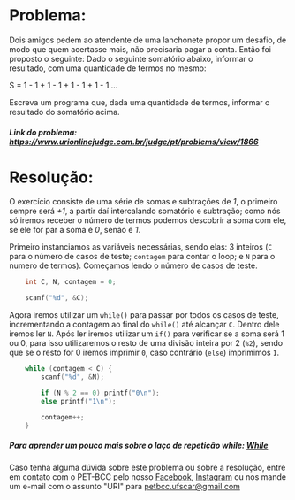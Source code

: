 # Problema:
Dois amigos pedem ao atendente de uma lanchonete propor um desafio, de modo que quem acertasse mais, não precisaria pagar a conta. Então foi proposto o seguinte: Dado o seguinte somatório abaixo, informar o resultado, com uma quantidade de termos no mesmo:

S = 1 - 1 + 1 - 1 + 1 - 1 + 1 - 1 ...

Escreva um programa que, dada uma quantidade de termos, informar o resultado do somatório acima.

##### Link do problema: https://www.urionlinejudge.com.br/judge/pt/problems/view/1866
 
# Resolução:

O exercício consiste de uma série de somas e subtrações de *1*, o primeiro sempre será *+1*, a partir daí intercalando somatório e subtração; como nós só iremos receber o número de termos podemos descobrir a soma com ele, se ele for par a soma é *0*, senão é *1*.

Primeiro instanciamos as variáveis necessárias, sendo elas: 3 inteiros (`C` para o número de casos de teste; `contagem` para contar o loop; e `N` para o numero de termos).
Começamos lendo o número de casos de teste.

```c
    int C, N, contagem = 0;

    scanf("%d", &C);
```
 
Agora iremos utilizar um `while()` para passar por todos os casos de teste, incrementando a contagem ao final do `while()` até alcançar `C`. Dentro dele iremos ler `N`. Após ler iremos utilizar um `if()` para verificar se a soma será 1 ou 0, para isso utilizaremos o resto de uma divisão inteira por 2 (`%2`), sendo que se o resto for 0 iremos imprimir `0`, caso contrário (`else`) imprimimos `1`.

```c
    while (contagem < C) {
        scanf("%d", &N);

        if (N % 2 == 0) printf("0\n");
        else printf("1\n");

        contagem++;
    }
```

##### Para aprender um pouco mais sobre o laço de repetição while: [While](http://linguagemc.com.br/o-comando-while-em-c/)
 
Caso tenha alguma dúvida sobre este problema ou sobre a resolução, entre em contato com o PET-BCC pelo nosso
[Facebook](https://www.facebook.com/petbcc/),
[Instagram](https://www.instagram.com/petbcc.ufscar/)
ou nos mande um e-mail com o assunto "URI" para  petbcc.ufscar@gmail.com
